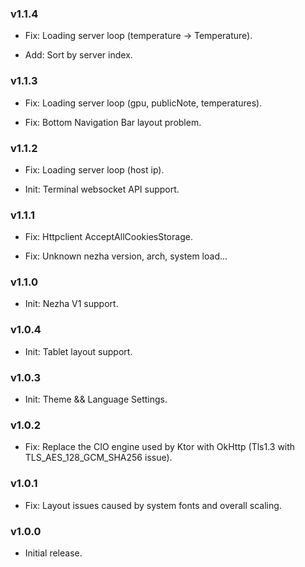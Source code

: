 
### v1.1.4

- Fix: Loading server loop (temperature -> Temperature).

- Add: Sort by server index.

### v1.1.3

- Fix: Loading server loop (gpu, publicNote, temperatures).

- Fix: Bottom Navigation Bar layout problem.

### v1.1.2

- Fix: Loading server loop (host ip).

- Init: Terminal websocket API support.

### v1.1.1

- Fix: Httpclient AcceptAllCookiesStorage.

- Fix: Unknown nezha version, arch, system load...

### v1.1.0

- Init: Nezha V1 support.

### v1.0.4

- Init: Tablet layout support.

### v1.0.3

- Init: Theme && Language Settings.

### v1.0.2

- Fix: Replace the CIO engine used by Ktor with OkHttp (Tls1.3 with TLS_AES_128_GCM_SHA256 issue).

### v1.0.1

- Fix: Layout issues caused by system fonts and overall scaling.

### v1.0.0

- Initial release.

